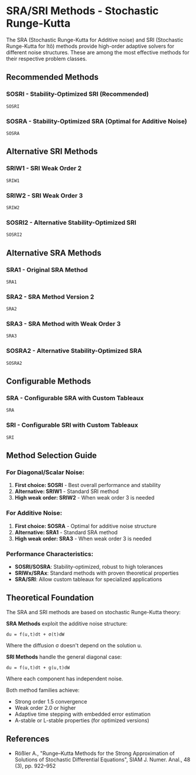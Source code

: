 # SRA/SRI Methods - Stochastic Runge-Kutta

The SRA (Stochastic Runge-Kutta for Additive noise) and SRI (Stochastic Runge-Kutta for Itô) methods provide high-order adaptive solvers for different noise structures. These are among the most effective methods for their respective problem classes.

## Recommended Methods

### SOSRI - Stability-Optimized SRI (Recommended)
```@docs
SOSRI
```

### SOSRA - Stability-Optimized SRA (Optimal for Additive Noise)  
```@docs
SOSRA
```

## Alternative SRI Methods

### SRIW1 - SRI Weak Order 2
```@docs
SRIW1
```

### SRIW2 - SRI Weak Order 3
```@docs
SRIW2
```

### SOSRI2 - Alternative Stability-Optimized SRI
```@docs  
SOSRI2
```

## Alternative SRA Methods

### SRA1 - Original SRA Method
```@docs
SRA1
```

### SRA2 - SRA Method Version 2
```@docs
SRA2
```

### SRA3 - SRA Method with Weak Order 3
```@docs
SRA3
```

### SOSRA2 - Alternative Stability-Optimized SRA
```@docs
SOSRA2
```

## Configurable Methods

### SRA - Configurable SRA with Custom Tableaux
```@docs
SRA
```

### SRI - Configurable SRI with Custom Tableaux  
```@docs
SRI
```

## Method Selection Guide

### For Diagonal/Scalar Noise:
1. **First choice: SOSRI** - Best overall performance and stability
2. **Alternative: SRIW1** - Standard SRI method
3. **High weak order: SRIW2** - When weak order 3 is needed

### For Additive Noise:
1. **First choice: SOSRA** - Optimal for additive noise structure  
2. **Alternative: SRA1** - Standard SRA method
3. **High weak order: SRA3** - When weak order 3 is needed

### Performance Characteristics:
- **SOSRI/SOSRA**: Stability-optimized, robust to high tolerances
- **SRIWx/SRAx**: Standard methods with proven theoretical properties
- **SRA/SRI**: Allow custom tableaux for specialized applications

## Theoretical Foundation

The SRA and SRI methods are based on stochastic Runge-Kutta theory:

**SRA Methods** exploit the additive noise structure:
```
du = f(u,t)dt + σ(t)dW
```
Where the diffusion σ doesn't depend on the solution u.

**SRI Methods** handle the general diagonal case:
```  
du = f(u,t)dt + g(u,t)dW
```
Where each component has independent noise.

Both method families achieve:
- Strong order 1.5 convergence
- Weak order 2.0 or higher  
- Adaptive time stepping with embedded error estimation
- A-stable or L-stable properties (for optimized versions)

## References
- Rößler A., "Runge–Kutta Methods for the Strong Approximation of Solutions of Stochastic Differential Equations", SIAM J. Numer. Anal., 48 (3), pp. 922–952